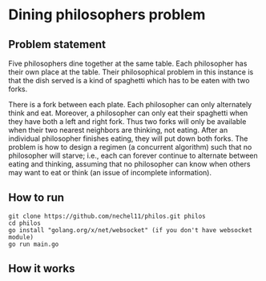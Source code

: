 # Dining philosophers problem
## Problem statement
Five philosophers dine together at the same table. Each philosopher has their own place at the table. Their philosophical problem in this instance is that the dish served is a kind of spaghetti which has to be eaten with two forks.

There is a fork between each plate. Each philosopher can only alternately think and eat. Moreover, a philosopher can only eat their spaghetti when they have both a left and right fork. Thus two forks will only be available when their two nearest neighbors are thinking, not eating. After an individual philosopher finishes eating, they will put down both forks. The problem is how to design a regimen (a concurrent algorithm) such that no philosopher will starve; i.e., each can forever continue to alternate between eating and thinking, assuming that no philosopher can know when others may want to eat or think (an issue of incomplete information). 

## How to run
```
git clone https://github.com/nechel11/philos.git philos
cd philos
go install "golang.org/x/net/websocket" (if you don't have websocket module)
go run main.go
```
## How it works

